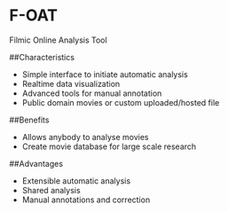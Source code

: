# F-OAT
Filmic Online Analysis Tool

##Characteristics

- Simple interface to initiate automatic analysis
- Realtime data visualization
- Advanced tools for manual annotation
- Public domain movies or custom uploaded/hosted file

##Benefits

- Allows anybody to analyse movies
- Create movie database for large scale research


##Advantages

- Extensible automatic analysis
- Shared analysis
- Manual annotations and correction
